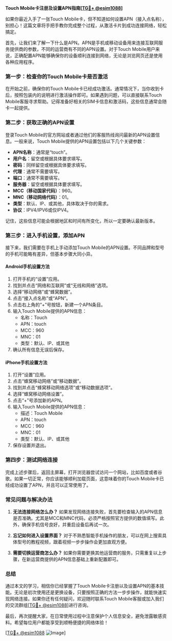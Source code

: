 **Touch Mobile卡注册及设置APN指南[[TG💪+ @esim1088](https://t.me/s/esim1088)]**

如果你最近入手了一张Touch Mobile卡，但不知道如何设置APN（接入点名称），别担心！这篇文章将手把手教你完成整个过程，从激活卡片到成功连接网络，轻松搞定。

首先，让我们来了解一下什么是APN。APN是手机或移动设备用来连接互联网服务提供商的参数，不同的运营商有不同的APN设置。对于Touch Mobile用户来说，正确配置APN能够确保你的设备顺利连接到网络，无论是浏览网页还是使用各种应用程序。

### **第一步：检查你的Touch Mobile卡是否激活**
在开始之前，确保你的Touch Mobile卡已经成功激活。通常情况下，当你收到卡后，按照包装内的说明进行激活操作即可。如果遇到问题，可以直接联系Touch Mobile客服寻求帮助。记得准备好相关的SIM卡信息和激活码，这些信息通常会随卡一起提供。

### **第二步：获取正确的APN设置**
登录Touch Mobile的官方网站或者通过他们的客服热线询问最新的APN设置信息。一般来说，Touch Mobile提供的APN设置包括以下几个关键参数：

- **APN名称**：通常是“touch”。
- **用户名**：留空或根据具体要求填写。
- **密码**：同样留空或根据具体要求填写。
- **代理**：通常不需要填写。
- **端口**：通常不需要填写。
- **服务器**：留空或根据具体要求填写。
- **MCC（移动国家代码）**：960。
- **MNC（移动网络代码）**：01。
- **类型**：默认、IP、或其他，具体取决于你的需求。
- **协议**：IPV4/IPV6或仅IPV4。

记住，这些信息可能会根据地区和时间有所变化，所以一定要确认最新版本。

### **第三步：进入手机设置，添加APN**
接下来，我们需要在手机上手动添加Touch Mobile的APN设置。不同品牌和型号的手机可能略有差异，但基本步骤大同小异。

#### **Android手机设置方法**
1. 打开手机的“设置”应用。
2. 找到并点击“网络和互联网”或“无线和网络”选项。
3. 选择“移动网络”或“蜂窝数据”。
4. 点击“接入点名称”或“APN”。
5. 点击右上角的“+”号按钮，新建一个APN条目。
6. 输入Touch Mobile提供的APN信息：
   - 名称：Touch
   - APN：touch
   - MCC：960
   - MNC：01
   - 类型：默认、IP、或其他
7. 确认所有信息无误后保存。

#### **iPhone手机设置方法**
1. 打开“设置”应用。
2. 点击“蜂窝移动网络”或“移动数据”。
3. 找到并点击“蜂窝移动网络选项”或“移动数据选项”。
4. 选择“蜂窝移动网络设置”。
5. 点击“+”号添加新的APN。
6. 输入Touch Mobile提供的APN信息：
   - 描述：Touch Mobile
   - APN：touch
   - MCC：960
   - MNC：01
   - 类型：默认、IP、或其他
7. 保存设置并退出。

### **第四步：测试网络连接**
完成上述步骤后，返回主屏幕，打开浏览器尝试访问一个网站，比如百度或者谷歌。如果一切正常，你应该能够顺利加载页面，这意味着你的Touch Mobile卡已经成功设置了APN，并且可以正常使用了。

### **常见问题与解决办法**
1. **无法连接网络怎么办？**
   如果发现网络连接失败，首先要检查输入的APN信息是否准确。尤其是MCC和MNC代码，必须严格按照官方提供的数值填写。此外，确保手机信号良好，并重启设备后再试一次。

2. **忘记如何进入设置界面？**
   对于不熟悉智能手机操作的朋友，可以在网上搜索具体型号的教程视频，跟着视频一步步操作会更加直观方便。

3. **需要切换运营商怎么办？**
   如果你需要更换其他运营商的服务，只需重复以上步骤，在新运营商提供的APN信息基础上重新配置即可。

### **总结**
通过本文的学习，相信你已经掌握了Touch Mobile卡注册以及设置APN的基本技能。无论是初次使用还是更换设备，只要按照正确的方法一步步操作，就能快速实现网络连接。如果你还有任何疑问，欢迎随时联系Touch Mobile客服或加入我们的交流群组[[TG💪+ @esim1088](https://t.me/s/esim1088)]进行咨询。

最后，再次提醒大家，在日常使用过程中注意保护个人信息安全，避免泄露敏感资料。希望每位用户都能享受到顺畅便捷的网络体验！

[[TG💪+ @esim1088](https://t.me/s/esim1088) ![Image](https://i.postimg.cc/4NQfJmqS/Snipaste-2025-05-13-00-14-12.png)]